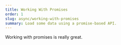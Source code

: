 ```yaml
---
title: Working With Promises
order: 1
slug: async/working-with-promises
summary: Load some data using a promise-based API.
---
```


Working with promises is really great.
